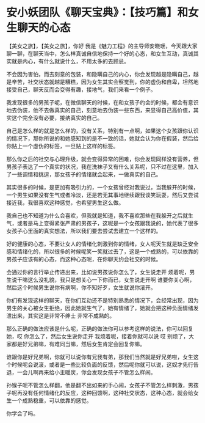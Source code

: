 # 安小妖团队《聊天宝典》：【技巧篇】和女生聊天的心态

【美女之旅】，【美女之旅】，你好 我是《魅力工程》的主导师安晓瑶，今天跟大家聊一聊，在聊天当中，怎么样真诚自信地保持一个好的心态，和女生互动，真诚其实就是内心，有什么就说什么，不用太多的去顾忌。

不会因为害怕，而去刻意的包装，和隐瞒自己的内心，你会发现越是隐瞒自己，越是辛苦，社交状态就越是糟糕，因为女生其实会察觉到，你的虚伪和自卑，坦然地接受自己，聊天反而会变得有趣，接地气，我们来看一个例子。

我发现很多的男孩子呢，在微信聊天的时候，在和女孩子约会的时候，都会有意识地去伪装，他不去做真实的自己，刻意地去伪装一些东西，来显得自己高价值，其实这个完全没有必要，接纳真实的自己。

自己是怎么样的就是怎么样的，没有关系，特别有一点啊，如果这个女孩跟你认识的情况下，那你所说的和她感知到的是不一致的话，她就会认为你在假装，然后给你贴上一个虚伪的标签，一旦贴上这样的标签。

那么你之后的社交与心理升级，就会变得异常的困难，你会发现同样没有营养，但男孩子表达了一个真实的状况，我在洗袜子又有什么关系呢，只不过在这里，加入了一些调情和挑逗，那女孩子的情绪就会起来，一做真实的自己。

其实很多的时候，是更加有吸引力的，一个女孩曾经对我说过，当我躲开的时候，一个男生如果没有生气或者冷淡，还是若无其事地继续跟我谈笑玩耍，然后又尝试接近我，我很喜欢这种感觉，也希望男生这么做。

我自己也不知道为什么会喜欢，但我就是知道，我不喜欢那些在我躲开之后就生气，或者是马上变得紧张严肃的男孩子，这呢是一个女孩跟我说的，她代表了很多女孩子心里面的真实想法，所以我们要去尝试去建立一个这样的。

好的健康的心态，不要让女人的情绪化刺激到你的情绪，女人呢天生就是缺乏安全感和情绪化的，所以很多的时候呢笑一笑就过去了，这是一个成熟的，可以依靠的男孩子应该有的心态，而这种心态呢，在你聊天约会社交的时候。

会通过你的言行举止传递出来，比如说男孩说你怎么了，女生说走开 烦着呢，男生说干嘛这么没礼貌，我只是想关心一下你而已，女生说走开啊 谁要你关心啊，然后这个时候男生说你有病啊，你不知好歹，女生就说你滚开。

你们有发现这样的聊天，在你们互动还不是特别熟悉的情况下，会经常出现，因为男生的关心被女生拒绝，因此她就生气了，她有情绪了，她就会把这种负面情绪发泄出来，其实这是非常不绅士 非常不成熟的。

那么正确的做法应该是什么呢，正确的做法你可以参考这样的说法，你可以回复她，哎 你怎么了，然后女生说你走开 我烦着呢，接着你就可以说 哎 别烦了，大家都是好兄弟嘛，有难同当嘛，然后女生肯定会回复你嘛。

谁跟你是好兄弟啊，你就可以说你有兄我有弟，那我们当然就是好兄弟啦，女生这个时候呢会说滚，或者是一些比较负面的反馈，然后呢你就可以说，这奴才先行告退，一会儿啊再来给小主暖炭，你会发现女孩子不管怎么样闹。

孙猴子呢不管怎么样翻，他是翻不出如来的手心闹，女孩子不管怎么样刺激，男孩子呢再没有任何情绪化的反应，这种回馈啊，这种社交状态，这种心态，就会给女生一个成熟稳重，可以依靠的感觉。

你学会了吗。
